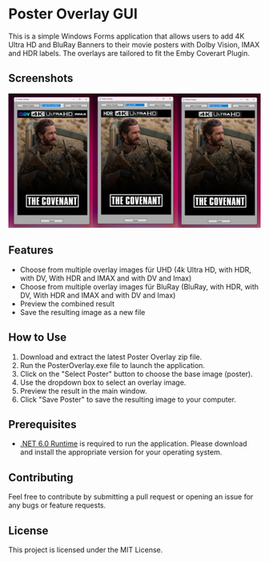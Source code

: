 # Poster Overlay GUI

This is a simple Windows Forms application that allows users to add 4K Ultra HD and BluRay Banners to their movie posters with Dolby Vision, IMAX and HDR labels.
The overlays are tailored to fit the Emby Coverart Plugin.

## Screenshots

![Screenshot 1](Screenshots/Screenshot%201.png)

## Features

- Choose from multiple overlay images für UHD (4k Ultra HD, with HDR, with DV, With HDR and IMAX and with DV and Imax)
- Choose from multiple overlay images für BluRay (BluRay, with HDR, with DV, With HDR and IMAX and with DV and Imax)
- Preview the combined result
- Save the resulting image as a new file

## How to Use

1. Download and extract the latest Poster Overlay zip file.
2. Run the PosterOverlay.exe file to launch the application.
3. Click on the "Select Poster" button to choose the base image (poster).
4. Use the dropdown box to select an overlay image.
5. Preview the result in the main window.
6. Click "Save Poster" to save the resulting image to your computer.

## Prerequisites

- [.NET 6.0 Runtime](https://dotnet.microsoft.com/download/dotnet/6.0/runtime) is required to run the application. Please download and install the appropriate version for your operating system.

## Contributing

Feel free to contribute by submitting a pull request or opening an issue for any bugs or feature requests.

## License

This project is licensed under the MIT License.
